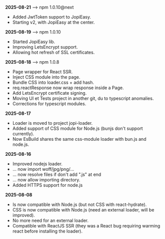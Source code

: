 **2025-08-21**                                                  --> npm 1.0.10@next
* Added JwtToken support to JopiEasy.
* Starting v2, with JopiEasy at the center.

**2025-08-19**                                                  --> npm 1.0.10
* Started JopiEasy lib.
* Improving LetsEncrypt support.
* Allowing hot refresh of SSL certificates.


**2025-08-18**                                                  --> npm 1.0.8
* Page wrapper for React SSR.
* Inject CSS module into the page.
* Bundle CSS into loader.css + add hash.
* req.reactResponse now wrap response inside a Page.
* Add LetsEncrypt certificate signing.
* Moving UI et Tests project in another git, du to typescript anomalies.
* Corrections for typescript modules.

**2025-08-17**
* Loader is moved to project jopi-loader.
* Added support of CSS module for Node.js (bunjs don't support currently).
* Now EsBuild shares the same css-module loader with bun.js and node.js. 

**2025-08-16**
* Improved nodejs loader.
* ... now import woff/jpg/png/...
* ... now resolve files if don't add ".js" at end
* ... now allow importing directory.
* Added HTTPS support for node.js

**2025-08-08**
* Is now compatible with Node.js (but not CSS with react-hydrate).
* CSS is now compatible with Node.js (need an external loader, will be improved).
* No more need for an external loader.
* Compatible with ReactJS SSR (they was a React bug requiring warming react before installing the loader).

